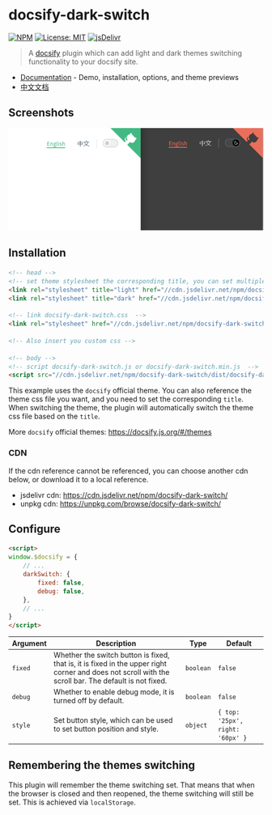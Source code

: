 # docsify-dark-switch

[![NPM](https://img.shields.io/npm/v/docsify-dark-switch.svg?style=flat-square)](https://www.npmjs.com/package/docsify-dark-switch)
[![License: MIT](https://img.shields.io/badge/License-MIT-yellow.svg?style=flat-square)](https://github.com/markz-demo/docsify-dark-switch/blob/main/LICENSE)
[![jsDelivr](https://data.jsdelivr.com/v1/package/npm/docsify-dark-switch/badge)](https://www.jsdelivr.com/package/npm/docsify-dark-switch)

> A [docsify](https://docsify.js.org) plugin which can add light and dark themes switching functionality to your docsify site.

- [Documentation](https://markz-demo.github.io/docsify-dark-switch) - Demo, installation, options, and theme previews
- [中文文档](https://markz-demo.github.io/docsify-dark-switch/#/zh/)

## Screenshots

![](docs/images/image.png)

## Installation

```html
<!-- head -->
<!-- set theme stylesheet the corresponding title, you can set multiple  -->
<link rel="stylesheet" title="light" href="//cdn.jsdelivr.net/npm/docsify/themes/vue.css">
<link rel="stylesheet" title="dark" href="//cdn.jsdelivr.net/npm/docsify/themes/dark.css">

<!-- link docsify-dark-switch.css  -->
<link rel="stylesheet" href="//cdn.jsdelivr.net/npm/docsify-dark-switch/dist/docsify-dark-switch.css">

<!-- Also insert you custom css -->

<!-- body -->
<!-- script docsify-dark-switch.js or docsify-dark-switch.min.js  -->
<script src="//cdn.jsdelivr.net/npm/docsify-dark-switch/dist/docsify-dark-switch.min.js"></script>
```

This example uses the `docsify` official theme. You can also reference the theme css file you want, and you need to set the corresponding `title`. When switching the theme, the plugin will automatically switch the theme css file based on the `title`.

More `docsify` official themes: https://docsify.js.org/#/themes

### CDN

If the cdn reference cannot be referenced, you can choose another cdn below, or download it to a local reference.

- jsdelivr cdn: https://cdn.jsdelivr.net/npm/docsify-dark-switch/
- unpkg cdn: https://unpkg.com/browse/docsify-dark-switch/

## Configure

```html
<script>
window.$docsify = {
    // ...
    darkSwitch: {
        fixed: false,
        debug: false,
    },
    // ...
}
</script>
```

| Argument | Description                                                                                                                                           | Type      | Default                          |
| -------- | ----------------------------------------------------------------------------------------------------------------------------------------------------- | --------- | -------------------------------- |
| `fixed`  | Whether the switch button is fixed, that is, it is fixed in the upper right corner and does not scroll with the scroll bar. The default is not fixed. | `boolean` | `false`                          |
| `debug`  | Whether to enable debug mode, it is turned off by default.                                                                                            | `boolean` | `false`                          |
| `style`  | Set button style, which can be used to set button position and style.                                                                                 | `object`  | `{ top: '25px', right: '60px' }` |

## Remembering the themes switching

This plugin will remember the theme switching set. That means that when the browser is closed and then reopened, the theme switching will still be set. This is achieved via `localStorage`.